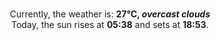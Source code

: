 <p  align="center"><br/>Currently, the weather is: <b> 27°C, <i>overcast clouds</i></b></br>Today, the sun rises at <b>05:38</b> and sets at <b>18:53</b>.</p>